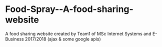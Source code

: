 # Food-Spray--A-food-sharing-website
A food sharing website created by Team1 of MSc Internet Systems and E-Business 2017/2018 (ajax &amp; some google apis)
